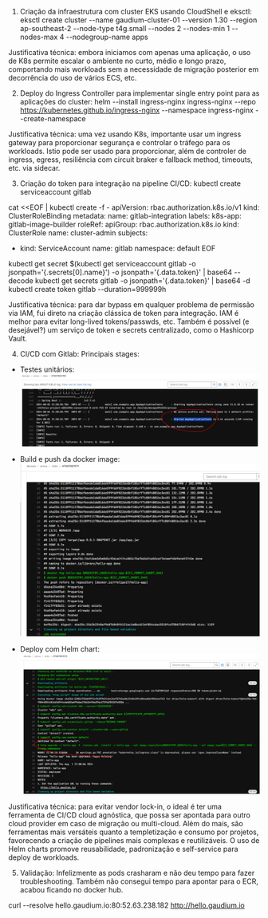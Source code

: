 1. Criação da infraestrutura com cluster EKS usando CloudShell e eksctl:
eksctl create cluster --name gaudium-cluster-01 --version 1.30 --region ap-southeast-2 --node-type t4g.small --nodes 2 --nodes-min 1 --nodes-max 4 --nodegroup-name apps

Justificativa técnica: embora iniciamos com apenas uma aplicação, o uso de K8s permite escalar o ambiente no curto, médio e longo prazo, comportando mais workloads sem a necessidade de migração posterior em decorrência do uso de vários ECS, etc.

2. Deploy do Ingress Controller para implementar single entry point para as aplicações do cluster:
helm --install ingress-nginx ingress-nginx --repo https://kubernetes.github.io/ingress-nginx --namespace ingress-nginx --create-namespace

Justificativa técnica: uma vez usando K8s, importante usar um ingress gateway para proporcionar segurança e controlar o tráfego para os workloads. Istio pode ser usado para proporcionar, além de controler de ingress, egress, resiliência com circuit braker e fallback method, timeouts, etc. via sidecar.

3. Criação do token para integração na pipeline CI/CD:
kubectl create serviceaccount gitlab

cat <<EOF | kubectl create -f -
apiVersion: rbac.authorization.k8s.io/v1
kind: ClusterRoleBinding
metadata:
  name: gitlab-integration
  labels:
    k8s-app: gitlab-image-builder
roleRef:
  apiGroup: rbac.authorization.k8s.io
  kind: ClusterRole
  name: cluster-admin
subjects:
- kind: ServiceAccount
  name: gitlab
  namespace: default
EOF

kubectl get secret $(kubectl get serviceaccount gitlab -o jsonpath='{.secrets[0].name}') -o jsonpath='{.data.token}' | base64 --decode
kubectl get secrets gitlab -o jsonpath='{.data.token}' | base64 -d
kubectl create token gitlab --duration=999999h

Justificativa técnica: para dar bypass em qualquer problema de permissão via IAM, fui direto na criação clássica de token para integração. IAM é melhor para evitar long-lived tokens/passwds, etc. Também é possível (e desejável?) um serviço de token e secrets centralizado, como o Hashicorp Vault.

4. CI/CD com Gitlab:
Principais stages:
- Testes unitários:
![alt text](image.png)

- Build e push da docker image:
![alt text](image-1.png)

- Deploy com Helm chart:
![alt text](image-2.png)

Justificativa técnica: para evitar vendor lock-in, o ideal é ter uma ferramenta de CI/CD cloud agnóstica, que possa ser apontada para outro cloud provider em caso de migração ou multi-cloud. Além do mais, são ferramentas mais versáteis quanto a templetização e consumo por projetos, favorecendo a criação de pipelines mais complexas e reutilizáveis. O uso de Helm charts promove reusabilidade, padronização e self-service para deploy de workloads.

5. Validação:
Infelizmente as pods crasharam e não deu tempo para fazer troubleshooting.
Também não consegui tempo para apontar para o ECR, acabou ficando no docker hub.

curl --resolve hello.gaudium.io:80:52.63.238.182 http://hello.gaudium.io
